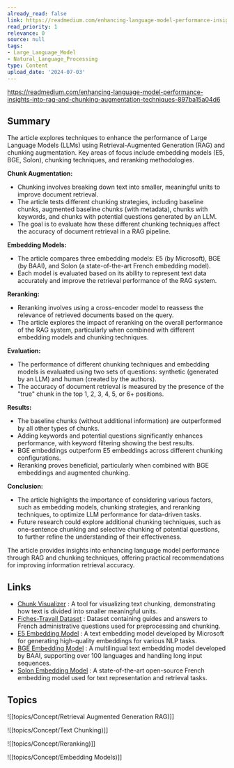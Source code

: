 ```yaml
---
already_read: false
link: https://readmedium.com/enhancing-language-model-performance-insights-into-rag-and-chunking-augmentation-techniques-897ba15a04d6
read_priority: 1
relevance: 0
source: null
tags:
- Large_Language_Model
- Natural_Language_Processing
type: Content
upload_date: '2024-07-03'
---
```


https://readmedium.com/enhancing-language-model-performance-insights-into-rag-and-chunking-augmentation-techniques-897ba15a04d6
## Summary

The article explores techniques to enhance the performance of Large Language Models (LLMs) using Retrieval-Augmented Generation (RAG) and chunking augmentation. Key areas of focus include embedding models (E5, BGE, Solon), chunking techniques, and reranking methodologies.

**Chunk Augmentation:**
- Chunking involves breaking down text into smaller, meaningful units to improve document retrieval.
- The article tests different chunking strategies, including baseline chunks, augmented baseline chunks (with metadata), chunks with keywords, and chunks with potential questions generated by an LLM.
- The goal is to evaluate how these different chunking techniques affect the accuracy of document retrieval in a RAG pipeline.

**Embedding Models:**
- The article compares three embedding models: E5 (by Microsoft), BGE (by BAAI), and Solon (a state-of-the-art French embedding model).
- Each model is evaluated based on its ability to represent text data accurately and improve the retrieval performance of the RAG system.

**Reranking:**
- Reranking involves using a cross-encoder model to reassess the relevance of retrieved documents based on the query.
- The article explores the impact of reranking on the overall performance of the RAG system, particularly when combined with different embedding models and chunking techniques.

**Evaluation:**
- The performance of different chunking techniques and embedding models is evaluated using two sets of questions: synthetic (generated by an LLM) and human (created by the authors).
- The accuracy of document retrieval is measured by the presence of the "true" chunk in the top 1, 2, 3, 4, 5, or 6+ positions.

**Results:**
- The baseline chunks (without additional information) are outperformed by all other types of chunks.
- Adding keywords and potential questions significantly enhances performance, with keyword filtering showing the best results.
- BGE embeddings outperform E5 embeddings across different chunking configurations.
- Reranking proves beneficial, particularly when combined with BGE embeddings and augmented chunking.

**Conclusion:**
- The article highlights the importance of considering various factors, such as embedding models, chunking strategies, and reranking techniques, to optimize LLM performance for data-driven tasks.
- Future research could explore additional chunking techniques, such as one-sentence chunking and selective chunking of potential questions, to further refine the understanding of their effectiveness.

The article provides insights into enhancing language model performance through RAG and chunking techniques, offering practical recommendations for improving information retrieval accuracy.
## Links

- [Chunk Visualizer](https://huggingface.co/spaces/m-ric/chunk_visualizer) : A tool for visualizing text chunking, demonstrating how text is divided into smaller meaningful units.
- [Fiches-Travail Dataset](https://raw.githubusercontent.com/SocialGouv/fiches-travail-data/master/data/fiches-travail.json) : Dataset containing guides and answers to French administrative questions used for preprocessing and chunking.
- [E5 Embedding Model](https://huggingface.co/intfloat/multilingual-e5-large) : A text embedding model developed by Microsoft for generating high-quality embeddings for various NLP tasks.
- [BGE Embedding Model](https://huggingface.co/BAAI/bge-m3) : A multilingual text embedding model developed by BAAI, supporting over 100 languages and handling long input sequences.
- [Solon Embedding Model](https://huggingface.co/OrdalieTech/Solon-embeddings-large-0.1) : A state-of-the-art open-source French embedding model used for text representation and retrieval tasks.

## Topics

![[topics/Concept/Retrieval Augmented Generation RAG)]]

![[topics/Concept/Text Chunking)]]

![[topics/Concept/Reranking)]]

![[topics/Concept/Embedding Models)]]
